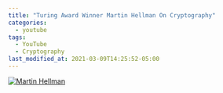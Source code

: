```yaml
---
title: "Turing Award Winner Martin Hellman On Cryptography"
categories:
  - youtube
tags:
  - YouTube
  - Cryptography
last_modified_at: 2021-03-09T14:25:52-05:00
---
```


[![Martin Hellman](https://img.youtube.com/vi/MOM8_uPcUKM/0.jpg)](https://www.youtube.com/watch?v=MOM8_uPcUKM "Everything Is AWESOME")
